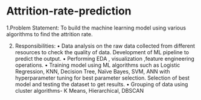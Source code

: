 # Attrition-rate-prediction

1.Problem Statement:
To build the machine learning model using various algorithms to find the attrition rate.

2. Responsibilities:
• Data analysis on the raw data collected from different resources to check the quality of data. Development of ML pipeline to predict the output.
• Performing EDA , visualization ,feature engineering operations.
• Training model using ML algorithms such as Logistic Regression, KNN, Decision Tree, Naïve Bayes, SVM, ANN with hyperparameter tuning for best parameter selection. Selection of best model and testing the dataset to get results.
• Grouping of data using cluster algorithms- K Means, Hierarchical, DBSCAN
